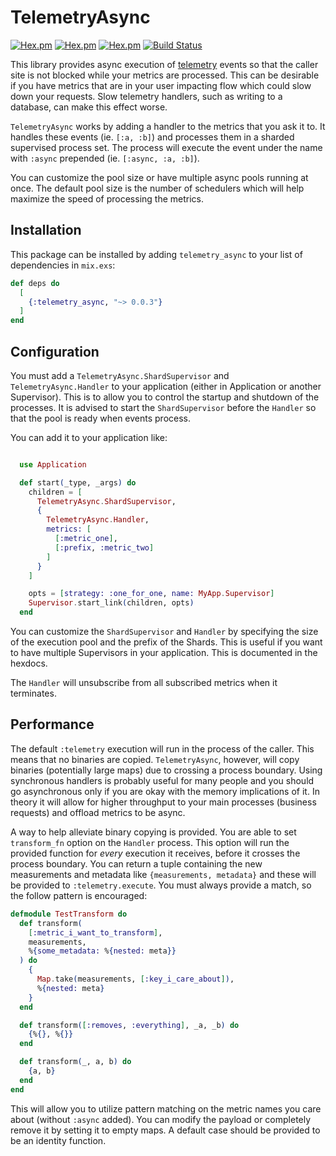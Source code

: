 # TelemetryAsync

[![Hex.pm](https://img.shields.io/hexpm/v/telemetry_async.svg)](https://hex.pm/packages/telemetry_async)
[![Hex.pm](https://img.shields.io/hexpm/dt/telemetry_async.svg)](https://hex.pm/packages/telemetry_async)
[![Hex.pm](https://img.shields.io/hexpm/l/telemetry_async.svg)](https://github.com/pushex-project/telemetry_async/blob/master/LICENSE)
[![Build Status](https://travis-ci.org/pushex-project/telemetry_async.svg?branch=master)](https://travis-ci.org/pushex-project/telemetry_async)

This library provides async execution of [telemetry](https://github.com/beam-telemetry/telemetry) events so that the
caller site is not blocked while your metrics are processed. This can be desirable if you have metrics that are in
your user impacting flow which could slow down your requests. Slow telemetry handlers, such as writing to a database,
can make this effect worse.

`TelemetryAsync` works by adding a handler to the metrics that you ask it to. It handles these events (ie. `[:a, :b]`) and
processes them in a sharded supervised process set. The process will execute the event under the name with `:async` prepended
(ie. `[:async, :a, :b]`).

You can customize the pool size or have multiple async pools running at once. The default pool size is the number of schedulers which
will help maximize the speed of processing the metrics.

## Installation

This package can be installed by adding `telemetry_async` to your list of dependencies in `mix.exs`:

```elixir
def deps do
  [
    {:telemetry_async, "~> 0.0.3"}
  ]
end
```

## Configuration

You must add a `TelemetryAsync.ShardSupervisor` and `TelemetryAsync.Handler` to your application (either in Application or
another Supervisor). This is to allow you to control the startup and shutdown of the processes. It is advised to start the
`ShardSupervisor` before the `Handler` so that the pool is ready when events process.

You can add it to your application like:

```elixir

  use Application

  def start(_type, _args) do
    children = [
      TelemetryAsync.ShardSupervisor,
      {
        TelemetryAsync.Handler,
        metrics: [
          [:metric_one],
          [:prefix, :metric_two]
        ]
      }
    ]

    opts = [strategy: :one_for_one, name: MyApp.Supervisor]
    Supervisor.start_link(children, opts)
  end
```

You can customize the `ShardSupervisor` and `Handler` by specifying the size of the execution pool and the prefix of the Shards. This
is useful if you want to have multiple Supervisors in your application. This is documented in the hexdocs.

The `Handler` will unsubscribe from all subscribed metrics when it terminates.

## Performance

The default `:telemetry` execution will run in the process of the caller. This means that no binaries are
copied. `TelemetryAsync`, however, will copy binaries (potentially large maps) due to crossing a process boundary.
Using synchronous handlers is probably useful for many people and you should go asynchronous only if you are
okay with the memory implications of it. In theory it will allow for higher throughput to your main processes (business requests)
and offload metrics to be async.

A way to help alleviate binary copying is provided. You are able to set `transform_fn` option on the `Handler` process.
This option will run the provided function for *every* execution it receives, before it crosses the process boundary.
You can return a tuple containing the new measurements and metadata like `{measurements, metadata}` and these will be
provided to `:telemetry.execute`. You must always provide a match, so the follow pattern is encouraged:

```elixir
defmodule TestTransform do
  def transform(
    [:metric_i_want_to_transform],
    measurements,
    %{some_metadata: %{nested: meta}}
  ) do
    {
      Map.take(measurements, [:key_i_care_about]),
      %{nested: meta}
    }
  end

  def transform([:removes, :everything], _a, _b) do
    {%{}, %{}}
  end

  def transform(_, a, b) do
    {a, b}
  end
end
```

This will allow you to utilize pattern matching on the metric names you care about (without `:async` added). You
can modify the payload or completely remove it by setting it to empty maps. A default case should be provided to
be an identity function.
